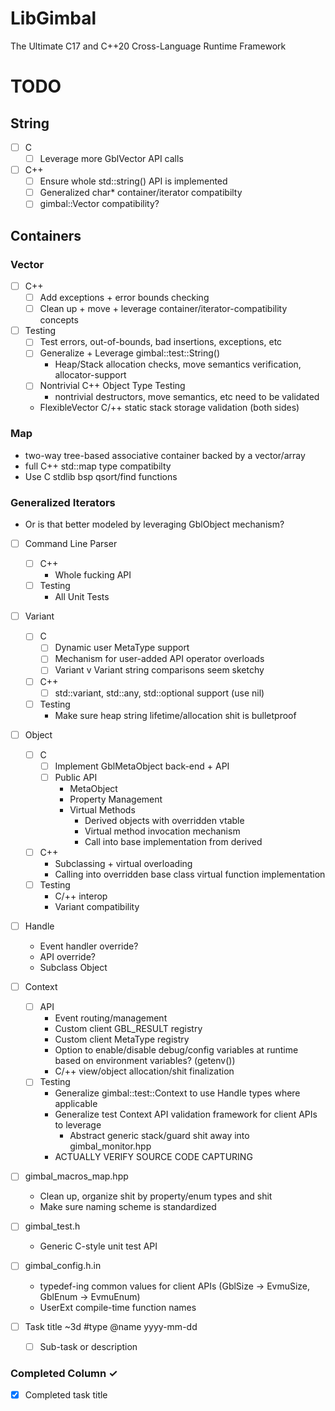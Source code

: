 # LibGimbal
The Ultimate C17 and C++20 Cross-Language Runtime Framework

# TODO
## String
  - [ ] C
    - [ ] Leverage more GblVector API calls
  - [ ] C++
    - [ ] Ensure whole std::string() API is implemented
    - [ ] Generalized char* container/iterator compatibilty
    - [ ] gimbal::Vector<char> compatibility? 
  
## Containers 
### Vector 
  - [ ] C++
    - [ ] Add exceptions + error bounds checking
    - [ ] Clean up + move + leverage container/iterator-compatibility concepts
  - [ ] Testing
    - [ ] Test errors, out-of-bounds, bad insertions, exceptions, etc
    - [ ] Generalize + Leverage gimbal::test::String() 
      - Heap/Stack allocation checks, move semantics verification, allocator-support
    - [ ] Nontrivial C++ Object Type Testing
      - nontrivial destructors, move semantics, etc need to be validated 
    - FlexibleVector C/++ static stack storage validation (both sides)
### Map 
  - two-way tree-based associative container backed by a vector/array 
  - full C++ std::map type compatibilty 
  - Use C stdlib bsp qsort/find functions 
 ### Generalized Iterators 
  - Or is that better modeled by leveraging GblObject mechanism?

- [ ] Command Line Parser 
  - [ ] C++
    - Whole fucking API
  - [ ] Testing
    - All Unit Tests

- [ ] Variant
  - [ ] C 
    - [ ] Dynamic user MetaType support 
    - [ ] Mechanism for user-added API operator overloads
    - [ ] Variant v Variant string comparisons seem sketchy
  - [ ] C++
    - [ ] std::variant, std::any, std::optional<T> support (use nil)
  - [ ] Testing
    - Make sure heap string lifetime/allocation shit is bulletproof

- [ ] Object 
  - [ ] C 
    - [ ] Implement GblMetaObject back-end + API 
    - [ ] Public API 
      - MetaObject
      - Property Management
      - Virtual Methods
        - Derived objects with overridden vtable 
        - Virtual method invocation mechanism 
        - Call into base implementation from derived 
  - [ ] C++
    - Subclassing + virtual overloading 
    - Calling into overridden base class virtual function implementation 
  - [ ] Testing 
    - C/++ interop 
    - Variant compatibility 

- [ ] Handle 
  - Event handler override? 
  - API override? 
  - Subclass Object 

- [ ] Context 
  - [ ] API
    - Event routing/management 
    - Custom client GBL_RESULT registry
    - Custom client MetaType registry 
    - Option to enable/disable debug/config variables at runtime based on environment variables? (getenv())
    - C/++ view/object allocation/shit finalization
  - [ ] Testing 
    - Generalize gimbal::test::Context to use Handle types where applicable  
    - Generalize test Context API validation framework for client APIs to leverage 
      - Abstract generic stack/guard shit away into gimbal_monitor.hpp
    - ACTUALLY VERIFY SOURCE CODE CAPTURING 

- [ ] gimbal_macros_map.hpp
  - Clean up, organize shit by property/enum types and shit 
  - Make sure naming scheme is standardized 

- [ ] gimbal_test.h 
  - Generic C-style unit test API 

- [ ] gimbal_config.h.in 
  - typedef-ing common values for client APIs (GblSize -> EvmuSize, GblEnum -> EvmuEnum)
  - UserExt compile-time function names 

- [ ] Task title ~3d #type @name yyyy-mm-dd  
  - [ ] Sub-task or description  

### Completed Column ✓
- [x] Completed task title  
